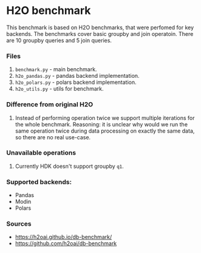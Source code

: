 # H2O benchmark

This benchmark is based on H2O benchmarks, that were perfomed for key backends.
The benchmarks cover basic groupby and join operatoin.
There are 10 groupby queries and 5 join queries.

### Files
1. `benchmark.py` - main benchmark.
2. `h2o_pandas.py` - pandas backend implementation.
3. `h2o_polars.py` - polars backend implementation.
4. `h2o_utils.py` - utils for benchmark.

### Difference from original H2O
1. Instead of performing operation twice we support multiple iterations for the whole benchmark. Reasoning: it is unclear why would we run the same operation twice during data processing on exactly the same data, so there are no real use-case.

### Unavailable operations
1. Currently HDK doesn't support groupby `q1`.

### Supported backends:
- Pandas
- Modin
- Polars

### Sources
- https://h2oai.github.io/db-benchmark/
- https://github.com/h2oai/db-benchmark